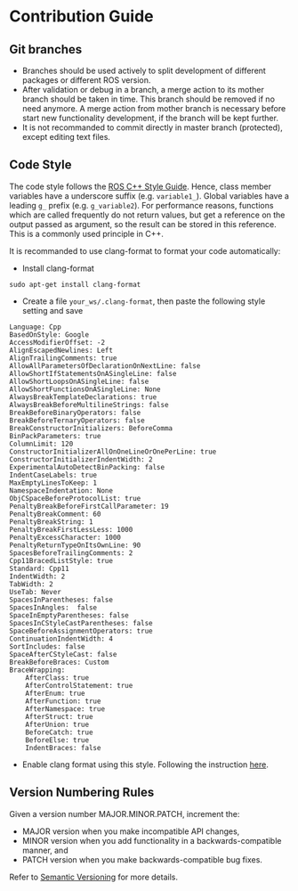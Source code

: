 # Contribution Guide

## Git branches

 - Branches should be used actively to split development of different packages or different ROS version.
 - After validation or debug in a branch, a merge action to its mother branch should be taken in time. This branch should be removed if no need anymore. A merge action from mother branch is necessary before start new functionality development, if the branch will be kept further.
 - It is not recommanded to commit directly in master branch (protected), except editing text files.

## Code Style

The code style follows the [ROS C++ Style Guide](http://wiki.ros.org/CppStyleGuide). Hence, class member variables have a underscore suffix (e.g. `variable1_`). Global variables have a leading `g_` prefix (e.g. `g_variable2`). For performance reasons, functions which are called frequently do not return values, but get a reference on the output passed as argument, so the result can be stored in this reference. This is a commonly used principle in C++.

It is recommanded to use clang-format to format your code automatically:
 - Install clang-format
 ```
 sudo apt-get install clang-format
 ```
 - Create a file `your_ws/.clang-format`, then paste the following style setting and save

 ```
 Language: Cpp
 BasedOnStyle: Google
 AccessModifierOffset: -2
 AlignEscapedNewlines: Left
 AlignTrailingComments: true
 AllowAllParametersOfDeclarationOnNextLine: false
 AllowShortIfStatementsOnASingleLine: false
 AllowShortLoopsOnASingleLine: false
 AllowShortFunctionsOnASingleLine: None
 AlwaysBreakTemplateDeclarations: true
 AlwaysBreakBeforeMultilineStrings: false
 BreakBeforeBinaryOperators: false
 BreakBeforeTernaryOperators: false
 BreakConstructorInitializers: BeforeComma
 BinPackParameters: true
 ColumnLimit: 120
 ConstructorInitializerAllOnOneLineOrOnePerLine: true
 ConstructorInitializerIndentWidth: 2
 ExperimentalAutoDetectBinPacking: false
 IndentCaseLabels: true
 MaxEmptyLinesToKeep: 1
 NamespaceIndentation: None
 ObjCSpaceBeforeProtocolList: true
 PenaltyBreakBeforeFirstCallParameter: 19
 PenaltyBreakComment: 60
 PenaltyBreakString: 1
 PenaltyBreakFirstLessLess: 1000
 PenaltyExcessCharacter: 1000
 PenaltyReturnTypeOnItsOwnLine: 90
 SpacesBeforeTrailingComments: 2
 Cpp11BracedListStyle: true
 Standard: Cpp11
 IndentWidth: 2
 TabWidth: 2
 UseTab: Never
 SpacesInParentheses: false
 SpacesInAngles:  false
 SpaceInEmptyParentheses: false
 SpacesInCStyleCastParentheses: false
 SpaceBeforeAssignmentOperators: true
 ContinuationIndentWidth: 4
 SortIncludes: false
 SpaceAfterCStyleCast: false
 BreakBeforeBraces: Custom
 BraceWrapping: 
     AfterClass: true
     AfterControlStatement: true 
     AfterEnum: true 
     AfterFunction: true 
     AfterNamespace: true 
     AfterStruct: true 
     AfterUnion: true 
     BeforeCatch: true 
     BeforeElse: true 
     IndentBraces: false 
 ```
 - Enable clang format using this style. Following the instruction [here](https://github.com/davetcoleman/roscpp_code_format/blob/master/README.md).

## Version Numbering Rules
Given a version number MAJOR.MINOR.PATCH, increment the:

 - MAJOR version when you make incompatible API changes,
 - MINOR version when you add functionality in a backwards-compatible manner, and
 - PATCH version when you make backwards-compatible bug fixes.
 
 Refer to [Semantic Versioning](https://semver.org/) for more details.
 